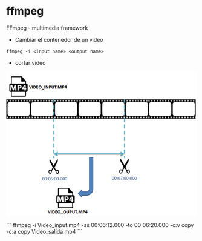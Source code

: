 # ffmpeg
FFmpeg - multimedia framework

* Cambiar el contenedor de un video

```
ffmpeg -i <input name> <output name>
```

* cortar video
<p align="center">
<img src="https://github.com/tronicanet/ffmpeg/blob/master/imagenes/cortar_video.png"/>
</p>
```
ffmpeg -i Video_input.mp4 -ss 00:06:12.000 -to 00:06:20.000 -c:v copy -c:a copy Video_salida.mp4
```

